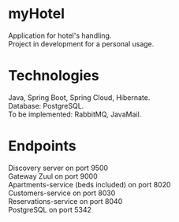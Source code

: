 # myHotel

Application for hotel's handling.  
Project in development for a personal usage.

# Technologies

Java, Spring Boot, Spring Cloud, Hibernate.  
Database: PostgreSQL.  
To be implemented: RabbitMQ, JavaMail.  

# Endpoints

Discovery server on port 9500  
Gateway Zuul on port 9000  
Apartments-service (beds included) on port 8020  
Customers-service on port 8030  
Reservations-service on port 8040  
PostgreSQL on port 5342  

